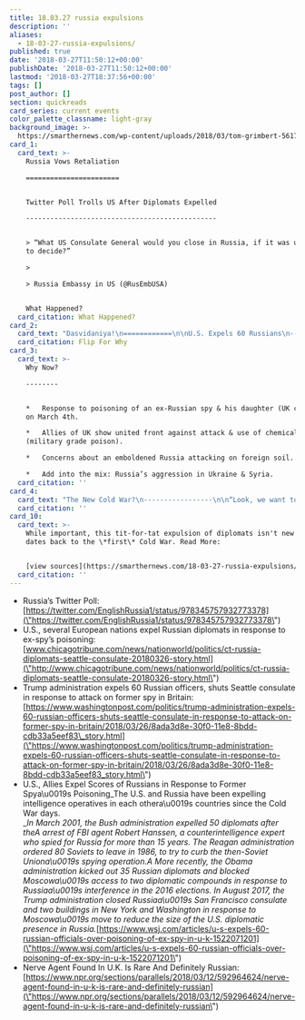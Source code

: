 ```yaml
---
title: 18.03.27 russia expulsions
description: ''
aliases:
  - 18-03-27-russia-expulsions/
published: true
date: '2018-03-27T11:50:12+00:00'
publishDate: '2018-03-27T11:50:12+00:00'
lastmod: '2018-03-27T18:37:56+00:00'
tags: []
post_author: []
section: quickreads
card_series: current events
color_palette_classname: light-gray
background_image: >-
  https://smarthernews.com/wp-content/uploads/2018/03/tom-grimbert-561706-unsplash-scaled.jpg
card_1:
  card_text: >-
    Russia Vows Retaliation

    =======================


    Twitter Poll Trolls US After Diplomats Expelled

    -----------------------------------------------


    > “What US Consulate General would you close in Russia, if it was up to you
    to decide?”

    > 

    > Russia Embassy in US (@RusEmbUSA)


    What Happened?
  card_citation: What Happened?
card_2:
  card_text: "Dasvidaniya!\n============\n\nU.S. Expels 60 Russians\n-----------------------\n\nAmerica joins **nearly two dozen other nations** in kicking out Russian diplomats.\n\na\x1C…**largest collective expulsion of Russian intelligence officers in history”** _UK Prime Minister_\n\nFlip For Why"
  card_citation: Flip For Why
card_3:
  card_text: >-
    Why Now?

    --------


    *   Response to poisoning of an ex-Russian spy & his daughter (UK citizens)
    on March 4th.

    *   Allies of UK show united front against attack & use of chemical weapon
    (military grade poison).

    *   Concerns about an emboldened Russia attacking on foreign soil.

    *   Add into the mix: Russia’s aggression in Ukraine & Syria.
  card_citation: ''
card_4:
  card_text: "The New Cold War?\n-----------------\n\n“Look, we want to work with Russia, but **this type of an action cannot be tolerated**. The United States is responding to Russiaa\x19s action a\x14 as I called it, brazen and reckless…You know, the ball is in their court with respect to how they want to respond.”\n\nWhite House Principal Deputy Press Secretary Raj Shah, March 26, 2018"
  card_citation: ''
card_10:
  card_text: >-
    While important, this tit-for-tat expulsion of diplomats isn't new - It
    dates back to the \*first\* Cold War. Read More:


    [view sources](https://smarthernews.com/18-03-27-russia-expulsions/)
  card_citation: ''
---
```

*   Russia’s Twitter Poll: [https://twitter.com/EnglishRussia1/status/978345757932773378](\"https://twitter.com/EnglishRussia1/status/978345757932773378\")
*   U.S., several European nations expel Russian diplomats in response to ex-spy’s poisoning: [www.chicagotribune.com/news/nationworld/politics/ct-russia-diplomats-seattle-consulate-20180326-story.html](\"http://www.chicagotribune.com/news/nationworld/politics/ct-russia-diplomats-seattle-consulate-20180326-story.html\")
*   Trump administration expels 60 Russian officers, shuts Seattle consulate in response to attack on former spy in Britain: [https://www.washingtonpost.com/politics/trump-administration-expels-60-russian-officers-shuts-seattle-consulate-in-response-to-attack-on-former-spy-in-britain/2018/03/26/8ada3d8e-30f0-11e8-8bdd-cdb33a5eef83\_story.html](\"https://www.washingtonpost.com/politics/trump-administration-expels-60-russian-officers-shuts-seattle-consulate-in-response-to-attack-on-former-spy-in-britain/2018/03/26/8ada3d8e-30f0-11e8-8bdd-cdb33a5eef83_story.html\")
*   U.S., Allies Expel Scores of Russians in Response to Former Spya\\u0019s Poisoning_The U.S. and Russia have been expelling intelligence operatives in each othera\\u0019s countries since the Cold War days.  
    __In March 2001, the Bush administration expelled 50 diplomats after theA arrest of FBI agent Robert Hanssen, a counterintelligence expert who spied for Russia for more than 15 years. The Reagan administration ordered 80 Soviets to leave in 1986, to try to curb the then-Soviet Uniona\\u0019s spying operation.A_ _More recently, the Obama administration kicked out 35 Russian diplomats and blocked Moscowa\\u0019s access to two diplomatic compounds in response to Russiaa\\u0019s interference in the 2016 elections. In August 2017, the Trump administration closed Russiaa\\u0019s San Francisco consulate and two buildings in New York and Washington in response to Moscowa\\u0019s move to reduce the size of the U.S. diplomatic presence in Russia._[https://www.wsj.com/articles/u-s-expels-60-russian-officials-over-poisoning-of-ex-spy-in-u-k-1522071201](\"https://www.wsj.com/articles/u-s-expels-60-russian-officials-over-poisoning-of-ex-spy-in-u-k-1522071201\")
*   Nerve Agent Found In U.K. Is Rare And Definitely Russian: [https://www.npr.org/sections/parallels/2018/03/12/592964624/nerve-agent-found-in-u-k-is-rare-and-definitely-russian](\"https://www.npr.org/sections/parallels/2018/03/12/592964624/nerve-agent-found-in-u-k-is-rare-and-definitely-russian\")